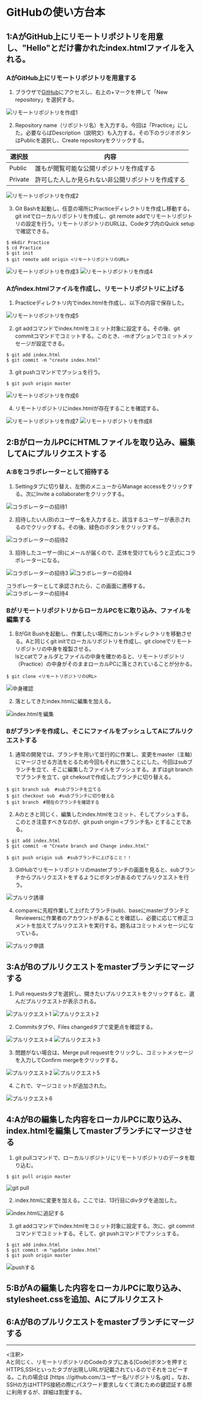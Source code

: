 <!-- MarkDown記法メモ
      #の数だけ見出しの階層
      半角スペ2つで改行
      >で引用
      *でリスト（タブで階層表示）数字のときは数字　-でも可能
      3つ以上の-、*、_を並べて水平線が引ける
      インライン記法のリンク表記は[サイト名](URL)といったように
      *斜体*　**太字**　***斜体太字***　_でも可能
      ![代替テキスト](ファイル名)で画像
      ~~打ち消し~~
      \[^注釈]:テキスト
      <font color="#000000">文字色</font>
      \'マークダウン打ち消し''
      'インライン'　マーカーを引ける
      '''html:title
        <p>ここの中身で構文の色が変わって見える　コードを挿入</p>
      '''
      | 列頭 | 列頭 |
      | :--- | :---: |
      | 左寄せ | 右寄せ | 要素の前後にはスペース

-->
# GitHubの使い方台本

## 1:AがGitHub上にリモートリポジトリを用意し、"Hello"とだけ書かれたindex.htmlファイルを入れる。  

### AがGitHub上にリモートリポジトリを用意する

1. ブラウザで[GitHub](https://github.com/)にアクセスし、右上の+マークを押して「New repository」を選択する。

![リモートリポジトリを作成1](img/1-a.jpg)

2. Repository name（リポジトリ名）を入力する。今回は「Practice」にした。必要ならばDescription（説明文）も入力する。その下のラジオボタンはPublicを選択し、Create repositoryをクリックする。

|選択肢|内容
|--|--
|Public|誰もが閲覧可能な公開リポジトリを作成する
|Private|許可した人しか見られない非公開リポジトリを作成する

![リモートリポジトリを作成2](img/1-b.jpg)

3. Git Bashを起動し、任意の場所にPracticeディレクトリを作成し移動する。git initでローカルリポジトリを作成し、git remote addでリモートリポジトリの設定を行う。リモートリポジトリのURLは、Codeタブ内のQuick setupで確認できる。

```
$ mkdir Practice
$ cd Practice
$ git init
$ git remote add origin <リモートリポジトリのURL>　
```

![リモートリポジトリを作成3](img/1-c.JPG)
![リモートリポジトリを作成4](img/1-d.JPG)

### Aがindex.htmlファイルを作成し、リモートリポジトリに上げる

1. Practiceディレクトリ内でindex.htmlを作成し、以下の内容で保存した。

![リモートリポジトリを作成5](img/1-f.JPG)

2. git addコマンドでindex.htmlをコミット対象に設定する。その後、git commitコマンドでコミットする。このとき、-mオプションでコミットメッセージが設定できる。  

```
$ git add index.html
$ git commit -m "create index.html"
```

3. git pushコマンドでプッシュを行う。  

```
$ git push origin master
```

![リモートリポジトリを作成6](img/1-h.JPG)

4. リモートリポジトリにindex.htmlが存在することを確認する。

![リモートリポジトリを作成7](img/1-i.JPG)
![リモートリポジトリを作成8](img/1-j.JPG)

## 2:BがローカルPCにHTMLファイルを取り込み、編集してAにプルリクエストする  

### A:Bをコラボレーターとして招待する

1. Settingタブに切り替え、左側のメニューからManage accessをクリックする。次にInvite a collaboraterをクリックする。

![コラボレーターの招待1](img/1-k.JPG)

2. 招待したい人(B)のユーザー名を入力すると、該当するユーザーが表示されるのでクリックする。その後、緑色のボタンをクリックする。

![コラボレーターの招待2](img/1-l.JPG)

3. 招待したユーザー(B)にメールが届くので、正体を受けてもらうと正式にコラボレーターになる。   

![コラボレーターの招待3](img2/01.jpg)
![コラボレーターの招待4](img2/02.jpg)  

コラボレーターとして承認されたら、この画面に遷移する。
![コラボレーターの招待4](img2/03.png)

### BがリモートリポジトリからローカルPCをに取り込み、ファイルを編集する

 1. BがGit Bushを起動し、作業したい場所にカレントディレクトリを移動させる。Aと同じくgit initでローカルリポジトリを作成し、git cloneでリモートリポジトリの中身を複製させる。  
 lsとcatでフォルダとファイルの中身を確かめると、リモートリポジトリ（Practice）の中身がそのままローカルPCに落とされていることが分かる。  

 ```
 $ git clone <リモートリポジトリのURL>  

 ```  

 ![中身確認](img2/17.jpg)

 2. 落としてきたindex.htmlに編集を加える。  

 ![index.htmlを編集](img2/06.png)   


### Bがブランチを作成し、そこにファイルをプッシュしてAにプルリクエストする

  1. 通常の開発では、ブランチを用いて並行的に作業し、変更をmaster（主軸）にマージさせる方法をとるため今回もそれに倣うことにした。今回はsubブランチを立て、そこに編集したファイルをプッシュする。まずはgit branchでブランチを立て、git chekoutで作成したブランチに切り替える。  

  ```
  $ git branch sub  #subブランチを立てる
  $ git checkout sub　#subブランチに切り替える
  $ git branch　#現在のブランチを確認する

  ```   

  2. Aのときと同じく、編集したindex.htmlをコミット、そしてプッシュする。このとき注意すべきなのが、git push origin <ブランチ名> とすることである。  

  ```
  $ git add index.html
  $ git commit -m "Create branch and Change index.html"

  $ git push origin sub　#subブランチに上げること！！

  ```  

  3. GitHubでリモートリポジトリのmasterブランチの画面を見ると、subブランチからプルリクエストをするようにボタンがあるのでプルリクエストを行う。  

  ![プルリク誘導](img2/09.jpg)  

  4. compareに先程作業して上げたブランチ(sub)、baseにmasterブランチとReviewersに作業者のアカウントがあることを確認し、必要に応じて修正コメントを加えてプルリクエストを実行する。題名はコミットメッセージになっている。

  ![プルリク申請](img2/10.jpg)　


<!--ここから先は見出しのみ作成しました。適宜編集お願いします。-->
## 3:AがBのプルリクエストをmasterブランチにマージする  

1. Pull requestsタブを選択し、開きたいプルリクエストをクリックすると、選んだプルリクエストが表示される。

![プルリクエスト1](img/3-b.JPG)
![プルリクエスト2](img/3-c.JPG)

2. Commitsタブや、Files changedタブで変更点を確認する。 

![プルリクエスト4](img/3-e.JPG)
![プルリクエスト3](img/3-d.JPG)

3. 問題がない場合は、Merge pull requestをクリックし、コミットメッセージを入力してConfirm mergeをクリックする。

![プルリクエスト2](img/3-h.jpg)
![プルリクエスト5](img/3-f.JPG)

4. これで、マージコミットが追加された。

![プルリクエスト6](img/3-g.JPG)

## 4:AがBの編集した内容をローカルPCに取り込み、index.htmlを編集してmasterブランチにマージさせる

1. git pullコマンドで、ローカルリポジトリにリモートリポジトリのデータを取り込む。

```
$ git pull origin master
```

![git pull](img/4-1.JPG)

2. index.htmlに変更を加える。ここでは、13行目にdivタグを追加した。

![index.htmlに追記する](img/4-2.JPG)

3. git addコマンドでindex.htmlをコミット対象に設定する。次に、git commitコマンドでコミットする。そして、git pushコマンドでプッシュする。

```
$ git add index.html
$ git commit -m "update index.html"
$ git push origin master
```

![pushする](img/4-3.JPG)

## 5:BがAの編集した内容をローカルPCに取り込み、stylesheet.cssを追加、Aにプルリクエスト



## 6:AがBのプルリクエストをmasterブランチにマージする





***
<注釈>  
 Aと同じく、リモートリポジトリのCodeのタブにある[Code]ボタンを押すとHTTPS,SSHといったタブが出現しURLが記載されているのでそれをコピーする。これの場合は [https ://github.com/ユーザー名/リポジトリ名.git] 。なお、SSHの方はHTTPS接続の際にパスワード要求しなくて済むための鍵認証する際に利用するが、詳細は割愛する。
